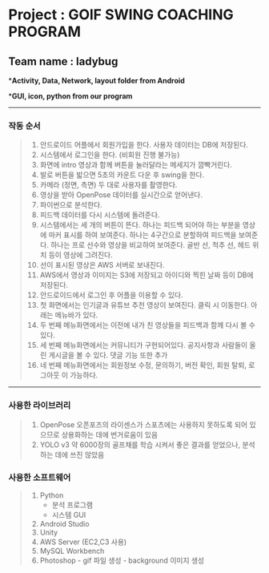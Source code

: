 # Project : GOlF SWING COACHING PROGRAM
## Team name : ladybug


***Activity, Data, Network, layout folder from Android**

***GUI, icon, python from our program**

-------
### 작동 순서
> 1. 안드로이드 어플에서 회원가입을 한다. 사용자 데이터는 DB에 저장된다.
> 2. 시스템에서 로그인을 한다. (비회원 진행 불가능)
> 3. 화면에 intro 영상과 함께 버튼을 눌러달라는 메세지가 깜빡거린다.
> 4. 발로 버튼을 밟으면 5초의 카운트 다운 후 swing을 한다.
> 5. 카메라 (정면, 측면) 두 대로 사용자를 촬영한다.
> 6. 영상을 받아 OpenPose 데이터를 실시간으로 얻어낸다.
> 7. 파이썬으로 분석한다.
> 8. 피드백 데이터를 다시 시스템에 돌려준다.
> 9. 시스템에서는 세 개의 버튼이 뜬다.
    하나는 피드백 되어야 하는 부분을 영상에 마커 표시를 하여 보여준다.
    하나는 4구간으로 분할하여 피드백을 보여준다.
    하나는 프로 선수와 영상을 비교하여 보여준다. 골반 선, 척추 선, 헤드 위치 등이 영상에 그려진다.
> 10. 선이 표시된 영상은 AWS 서버로 보내진다.
> 11. AWS에서 영상과 이미지는 S3에 저장되고 아이디와 찍힌 날짜 등이 DB에 저장된다.
> 12. 안드로이드에서 로그인 후 어플을 이용할 수 있다.
> 13. 첫 화면에서는 인기글과 유튜브 추천 영상이 보여진다. 클릭 시 이동한다. 아래는 메뉴바가 있다.
> 14. 두 번째 메뉴화면에서는 이전에 내가 친 영상들을 피드백과 함께 다시 볼 수 있다.
> 15. 세 번째 메뉴화면에서는 커뮤니티가 구현되어있다. 공지사항과 사람들이 올린 게시글을 볼 수 있다. 댓글 기능 또한 추가
> 16. 네 번째 메뉴화면에서는 회원정보 수정, 문의하기, 버전 확인, 회원 탈퇴, 로그아웃 이 가능하다.


----
### 사용한 라이브러리
> 1. OpenPose 
>    오픈포즈의 라이센스가 스포츠에는 사용하지 못하도록 되어 있으므로 상용화하는 데에 번거로움이 있음
> 2. YOLO v3
>    약 6000장의 골프채를 학습 시켜서 좋은 결과를 얻었으나, 분석하는 데에 쓰진 않았음

### 사용한 소프트웨어
> 1. Python
>    - 분석 프로그램
>    - 시스템 GUI
> 2. Android Studio
> 3. Unity
> 4. AWS Server (EC2,C3 사용) 
> 5. MySQL Workbench
> 6. Photoshop
     - gif 파일 생성
     - background 이미지 생성
